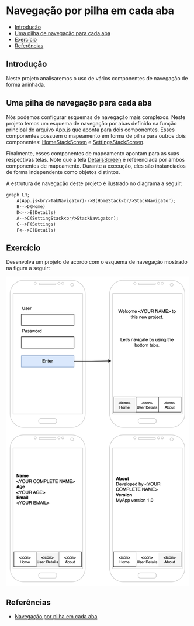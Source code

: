 # Navegação por pilha em cada aba

- [Introdução](#introdução)
- [Uma pilha de navegação para cada aba](#uma-pilha-de-navegação-para-cada-aba)
- [Exercício](#exercício)
- [Referências](#referências)

## Introdução

Neste projeto analisaremos o uso de vários componentes de navegação de forma aninhada.

## Uma pilha de navegação para cada aba

Nós podemos configurar esquemas de navegação mais complexos. Neste projeto temos um esquema de navegação por abas definido na função principal do arquivo [App.js](./App.js#L10) que aponta para dois componentes. Esses componentes possuem o mapeamento em forma de pilha para outros dois componentes: [HomeStackScreen](./src/screens/HomeStackScreen.js) e [SettingsStackScreen](./src/screens/SettingsStackScreen.js).

Finalmente, esses componentes de mapeamento apontam para as suas respectivas telas. Note que a tela [DetailsScreen](./src/screens/DetailsScreen.js) é referenciada por ambos componentes de mapeamento. Durante a execução, eles são instanciados de forma independente como objetos distintos.

A estrutura de navegação deste projeto é ilustrado no diagrama a seguir:

```mermaid
graph LR;
    A(App.js<br/>TabNavigator)-->B(HomeStack<br/>StackNavigator);
    B-->D(Home)
    D<-->E(Details)
    A-->C(SettingStack<br/>StackNavigator);
    C-->F(Settings)
    F<-->G(Details)
```

## Exercício

Desenvolva um projeto de acordo com o esquema de navegação mostrado na figura a seguir:

<img src="../assets/2024-03-01-19-01-56.png" width="500" />

## Referências

- [Navegação por pilha em cada aba](https://reactnavigation.org/docs/tab-based-navigation#a-stack-navigator-for-each-tab)